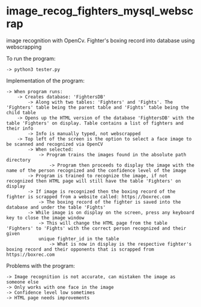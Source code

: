 # image_recog_fighters_mysql_webscrap
image recognition with OpenCv. Fighter's boxing record into database using webscrapping

To run the program:

    -> python3 tester.py

Implementation of the program:

    -> When program runs:
        -> Creates database: 'FightersDB'
            -> Along with two tables: 'Fighters' and 'Fights'. The 'Fighters' table being the parent table and 'Fights' table being the child table
        -> Opens up the HTML version of the database 'FightersDB' with the table 'Fighters' on display. Table contains a list of fighters and their info 
            -> Info is manually typed, not webscrapped 
        -> Top left of the screen is the option to select a face image to be scanned and recognized via OpenCV
            -> When selected:
                -> Program trains the images found in the absolute path directory 
                    -> Program then proceeds to display the image with the name of the person recognized and the confidence level of the image
            -> Program is trained to recognize the image, if not recognized then HTML page will still have the table 'Fighters' on display
            -> If image is recognized then the boxing record of the fighter is scrapped from a website called: https://boxrec.com
                -> The boxing record of the fighter is saved into the database and under the table 'Fights'
            -> While image is on display on the screen, press any keyboard key to close the image window
                -> This will change the HTML page from the table 'Fighters' to 'Fights' with the correct person recognized and their given
                unique fighter_id in the table
                    -> What is now in display is the respective fighter's boxing record and their opponents that is scrapped from https://boxrec.com

Problems with the program:

    -> Image recognition is not accurate, can mistaken the image as someone else 
    -> Only works with one face in the image
    -> Confidence level low sometimes
    -> HTML page needs improvements
